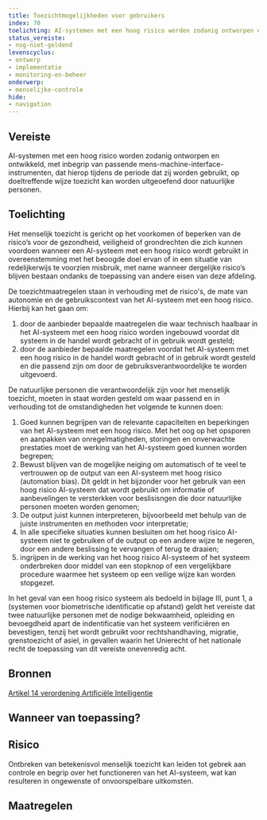```yaml
---
title: Toezichtmogelijkheden voor gebruikers 
index: 70
toelichting: AI-systemen met een hoog risico worden zodanig ontworpen en ontwikkeld, met inbegrip van passende mens-machine-interface-instrumenten, dat hierop tijdens de periode dat zij worden gebruikt, op doeltreffende wijze toezicht kan worden uitgeoefend door natuurlijke personen.
status_vereiste:
- nog-niet-geldend
levenscyclus:
- ontwerp
- implementatie
- monitoring-en-beheer
onderwerp:
- menselijke-controle
hide:
- navigation
---
```


<!-- tags -->
## Vereiste

AI-systemen met een hoog risico worden zodanig ontworpen en ontwikkeld, met inbegrip van passende mens-machine-interface-instrumenten, dat hierop tijdens de periode dat zij worden gebruikt, op doeltreffende wijze toezicht kan worden uitgeoefend door natuurlijke personen.

## Toelichting

Het menselijk toezicht is gericht op het voorkomen of beperken van de risico’s voor de gezondheid, veiligheid of grondrechten die zich kunnen voordoen wanneer een AI-systeem met een hoog risico wordt gebruikt in overeenstemming met het beoogde doel ervan of in een situatie van redelijkerwijs te voorzien misbruik, met name wanneer dergelijke risico’s blijven bestaan ondanks de toepassing van andere eisen van deze afdeling.

De toezichtmaatregelen staan in verhouding met de risico's, de mate van autonomie en de gebruikscontext van het AI-systeem met een hoog risico.
Hierbij kan het gaan om:

1. door de aanbieder bepaalde maatregelen die waar technisch haalbaar in het AI-systeem met een hoog risico worden ingebouwd voordat dit systeem in de handel wordt gebracht of in gebruik wordt gesteld;
2. door de aanbieder bepaalde maatregelen voordat het AI-systeem met een hoog risico in de handel wordt gebracht of in gebruik wordt gesteld en die passend zijn om door de gebruiksverantwoordelijke te worden uitgevoerd.

De natuurlijke personen die verantwoordelijk zijn voor het menselijk toezicht, moeten in staat worden gesteld om waar passend en in verhouding tot de omstandigheden het volgende te kunnen doen:

1. Goed kunnen begrijpen van de relevante capaciteiten en beperkingen van het AI-systeem met een hoog risico.
Met het oog op het opsporen en aanpakken van onregelmatigheden, storingen en onverwachte prestaties moet de werking van het AI-systeem goed kunnen worden begrepen;
2. Bewust blijven van de mogelijke neiging om automatisch of te veel te vertrouwen op de output van een AI-systeem met hoog risico (automation bias).
Dit geldt in het bijzonder voor het gebruik van een hoog risico AI-systeem dat wordt gebruikt om informatie of aanbevelingen te versterkken voor beslisisngen die door natuurlijke personen moeten worden genomen;
3. De output juist kunnen interpreteren, bijvoorbeeld met behulp van de juiste instrumenten en methoden voor interpretatie;
4. In alle specifieke situaties kunnen besluiten om het hoog risico AI-systeem niet te gebruiken of de output op een andere wijze te negeren, door een andere beslissing te vervangen of terug te draaien;
5. ingrijpen in de werking van het hoog risico AI-systeem of het systeem onderbreken door middel van een stopknop of een vergelijkbare procedure waarmee het systeem op een veilige wijze kan worden stopgezet.

In het geval van een hoog risico systeem als bedoeld in bijlage III, punt 1, a  (systemen voor biometrische identificatie op afstand) geldt het vereiste dat twee natuurlijke personen met de nodige bekwaamheid, opleiding en bevoegdheid apart de indentificatie van het systeem verificiëren en bevestigen, tenzij het wordt gebruikt voor rechtshandhaving, migratie, grenstoezicht of asiel, in gevallen waarin het Unierecht of het nationale recht de toepassing van dit vereiste onevenredig acht.

## Bronnen
[Artikel 14 verordening Artificiële Intelligentie](https://eur-lex.europa.eu/legal-content/NL/TXT/HTML/?uri=OJ:L_202401689#d1e3669-1-1)

## Wanneer van toepassing?


## Risico

Ontbreken van betekenisvol menselijk toezicht kan leiden tot gebrek aan controle en begrip over het functioneren van het AI-systeem, wat kan resulteren in ongewenste of onvoorspelbare uitkomsten.


## Maatregelen

<!-- list_maatregelen vereiste/70-menselijk-toezicht -->

